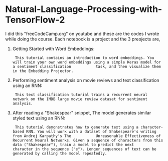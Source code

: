 # Natural-Language-Processing-with-TensorFlow-2
I did this "freeCodeCamp.org" on youtube and these are the codes I wrote while doing the course. Each notebook is a project and the 3 preojects are,  

1. Getting Started with Word Embeddings:
     
        This tutorial contains an introduction to word embeddings. You will train your own word embeddings using a simple Keras model for a sentiment classification           task, and then visualize them in the Embedding Projector.     


2. Performing sentiment analysis on movie reviews and text classification using an RNN: 

        This text classification tutorial trains a recurrent neural network on the IMDB large movie review dataset for sentiment analysis.
    
    
3. After reading a "Shakespear" snippet, The model generates similar styled text using an RNN:
      
        This tutorial demonstrates how to generate text using a character-based RNN. You will work with a dataset of Shakespeare's writing from Andrej Karpathy's The           Unreasonable Effectiveness of Recurrent Neural Networks. Given a sequence of characters from this data ("Shakespear"), train a model to predict the next               character in the sequence ("e"). Longer sequences of text can be generated by calling the model repeatedly.
